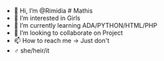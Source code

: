 - 👋 Hi, I’m @Rimidia # Mathis
- 👀 I’m interested in Girls
- 🌱 I’m currently learning ADA/PYTHON/HTML/PHP
- 💞️ I’m looking to collaborate on Project
- 📫 How to reach me -> Just don't
- ♂ she/heir/it

<!---
Rimidia/Rimidia is a ✨ special ✨ repository because its `README.md` (this file) appears on your GitHub profile.
You can click the Preview link to take a look at your changes.
--->
